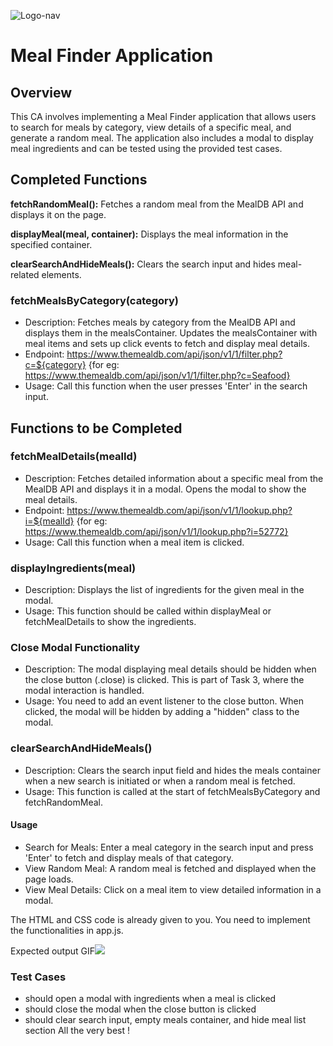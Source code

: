 ![Logo-nav](https://s3.ap-south-1.amazonaws.com/kalvi-education.github.io/front-end-web-development/Kalvium-Logo.png)

# Meal Finder Application

## Overview

This CA involves implementing a Meal Finder application that allows users to search for meals by category, view details of a specific meal, and generate a random meal. The application also includes a modal to display meal ingredients and can be tested using the provided test cases.

## Completed Functions
**fetchRandomMeal():** Fetches a random meal from the MealDB API and displays it on the page.

**displayMeal(meal, container):** Displays the meal information in the specified container.

**clearSearchAndHideMeals():** Clears the search input and hides meal-related elements.

### fetchMealsByCategory(category)

- Description: Fetches meals by category from the MealDB API and displays them in the mealsContainer. Updates the mealsContainer with meal items and sets up click events to fetch and display meal details.
- Endpoint: https://www.themealdb.com/api/json/v1/1/filter.php?c=${category} {for eg: https://www.themealdb.com/api/json/v1/1/filter.php?c=Seafood}
- Usage: Call this function when the user presses 'Enter' in the search input.


## Functions to be Completed

### fetchMealDetails(mealId)
- Description: Fetches detailed information about a specific meal from the MealDB API and displays it in a modal. Opens the modal to show the meal details.
- Endpoint: https://www.themealdb.com/api/json/v1/1/lookup.php?i=${mealId} {for eg: https://www.themealdb.com/api/json/v1/1/lookup.php?i=52772}
- Usage: Call this function when a meal item is clicked.


### displayIngredients(meal)
- Description: Displays the list of ingredients for the given meal in the modal.
- Usage: This function should be called within displayMeal or fetchMealDetails to show the ingredients.

### Close Modal Functionality
- Description: The modal displaying meal details should be hidden when the close button (.close) is clicked. This is part of Task 3, where the modal interaction is handled.
- Usage: You need to add an event listener to the close button. When clicked, the modal will be hidden by adding a "hidden" class to the modal.


### clearSearchAndHideMeals()
- Description: Clears the search input field and hides the meals container when a new search is initiated or when a random meal is fetched.
- Usage: This function is called at the start of fetchMealsByCategory and fetchRandomMeal.


#### Usage
- Search for Meals: Enter a meal category in the search input and press 'Enter' to fetch and display meals of that category.
- View Random Meal: A random meal is fetched and displayed when the page loads.
- View Meal Details: Click on a meal item to view detailed information in a modal.


The HTML and CSS code is already given to you. You need to implement the functionalities in app.js.

Expected output GIF![](https://www.loom.com/share/e1f2f347e75c47d482429f86a2f8ecd8?sid=ebf8d9a8-8fee-425a-8454-42fd5dd6e0d7)


### Test Cases
- should open a modal with ingredients when a meal is clicked
- should close the modal when the close button is clicked
- should clear search input, empty meals container, and hide meal list section
All the very best !
